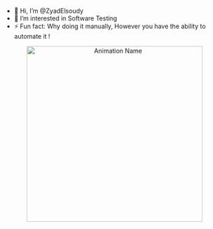 
- 👋 Hi, I’m @ZyadElsoudy
- 👀 I’m interested in Software Testing
- ⚡ Fun fact: Why doing it manually, However you have the ability to automate it ! 
<div align="center">
  <img src="https://media.giphy.com/media/5qZEZ0rTln9581K7Q5/giphy.gif?cid=790b7611ruxl2iots6cl12zn1muuu5006pd1wekm9vave1ul&ep=v1_gifs_search&rid=giphy.gif&ct=g" alt="Animation Name" width="400" height="400" />
</div>



<!---
ZyadElsoudy/ZyadElsoudy is a ✨ special ✨ repository because its `README.md` (this file) appears on your GitHub profile.
You can click the Preview link to take a look at your changes.
--->
